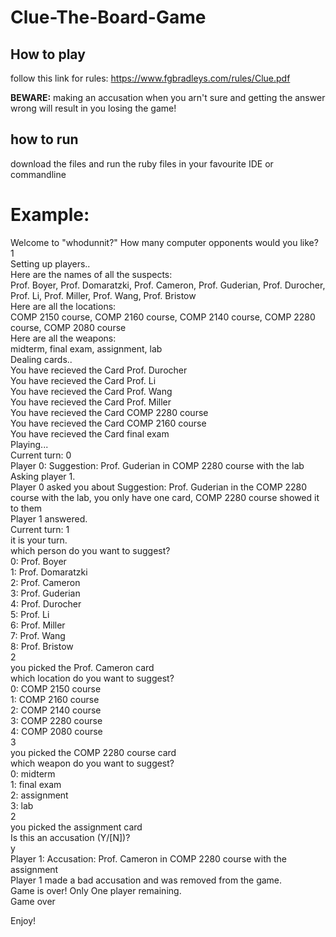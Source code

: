 # Clue-The-Board-Game
## How to play
follow this link for rules: https://www.fgbradleys.com/rules/Clue.pdf

__BEWARE:__ making an accusation when you arn't sure and getting the answer wrong will result in you losing the game!

## how to run
download the files and run the ruby files in your favourite IDE or commandline

# Example:
Welcome to "whodunnit?"
How many computer opponents would you like?  
1  
Setting up players..  
Here are the names of all the suspects:  
Prof. Boyer, Prof. Domaratzki, Prof. Cameron, Prof. Guderian, Prof. Durocher, Prof. Li, Prof. Miller, Prof. Wang, Prof. Bristow   
Here are all the locations:  
COMP 2150 course, COMP 2160 course, COMP 2140 course, COMP 2280 course, COMP 2080 course   
Here are all the weapons:  
midterm, final exam, assignment, lab   
Dealing cards..  
You have recieved the Card Prof. Durocher  
You have recieved the Card Prof. Li  
You have recieved the Card Prof. Wang  
You have recieved the Card Prof. Miller  
You have recieved the Card COMP 2280 course  
You have recieved the Card COMP 2160 course  
You have recieved the Card final exam  
Playing...  
Current turn: 0  
Player 0: Suggestion: Prof. Guderian in COMP 2280 course with the lab  
Asking player 1.  
Player 0 asked you about Suggestion: Prof. Guderian in the COMP 2280 course with the lab, you only have one card, COMP 2280 course showed it to them  
Player 1 answered.  
Current turn: 1  
it is your turn.  
which person do you want to suggest?  
0: Prof. Boyer  
1: Prof. Domaratzki  
2: Prof. Cameron  
3: Prof. Guderian  
4: Prof. Durocher  
5: Prof. Li  
6: Prof. Miller  
7: Prof. Wang  
8: Prof. Bristow  
2  
you picked the Prof. Cameron card  
which location do you want to suggest?  
0: COMP 2150 course  
1: COMP 2160 course  
2: COMP 2140 course  
3: COMP 2280 course  
4: COMP 2080 course  
3  
you picked the COMP 2280 course card  
which weapon do you want to suggest?  
0: midterm  
1: final exam  
2: assignment  
3: lab  
2  
you picked the assignment card  
Is this an accusation (Y/[N])?  
y  
Player 1: Accusation: Prof. Cameron in COMP 2280 course with the assignment  
Player 1 made a bad accusation and was removed from the game.  
Game is over! Only One player remaining.  
Game over  

Enjoy!  
